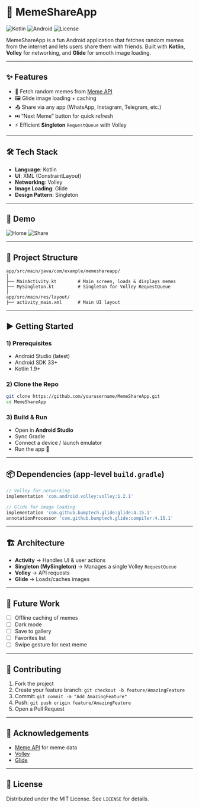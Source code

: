 # 📱 MemeShareApp

![Kotlin](https://img.shields.io/badge/Kotlin-1.9-blue?logo=kotlin)
![Android](https://img.shields.io/badge/Android-13-green?logo=android)
![License](https://img.shields.io/badge/License-MIT-yellow)

MemeShareApp is a fun Android application that fetches random memes from the internet and lets users share them with friends.
Built with **Kotlin**, **Volley** for networking, and **Glide** for smooth image loading.

---

## ✨ Features

* 🔄 Fetch random memes from [Meme API](https://meme-api.com/gimme)
* 🖼️ Glide image loading + caching
* 📤 Share via any app (WhatsApp, Instagram, Telegram, etc.)
* ⏭️ “Next Meme” button for quick refresh
* ⚡ Efficient **Singleton** `RequestQueue` with Volley

---

## 🛠️ Tech Stack

* **Language**: Kotlin
* **UI**: XML (ConstraintLayout)
* **Networking**: Volley
* **Image Loading**: Glide
* **Design Pattern**: Singleton

---

## 📸 Demo

![Home](screenshots/home.png)
![Share](screenshots/share.png)

---

## 📂 Project Structure

```
app/src/main/java/com/example/memeshareapp/
│
├── MainActivity.kt        # Main screen, loads & displays memes
├── MySingleton.kt         # Singleton for Volley RequestQueue
│
app/src/main/res/layout/
├── activity_main.xml      # Main UI layout
```

---

## ▶️ Getting Started

### 1) Prerequisites

* Android Studio (latest)
* Android SDK 33+
* Kotlin 1.9+

### 2) Clone the Repo

```bash
git clone https://github.com/yourusername/MemeShareApp.git
cd MemeShareApp
```

### 3) Build & Run

* Open in **Android Studio**
* Sync Gradle
* Connect a device / launch emulator
* Run the app 🚀

---

## 📦 Dependencies (app-level `build.gradle`)

```gradle
// Volley for networking
implementation 'com.android.volley:volley:1.2.1'

// Glide for image loading
implementation 'com.github.bumptech.glide:glide:4.15.1'
annotationProcessor 'com.github.bumptech.glide:compiler:4.15.1'
```

---

## 🏗️ Architecture

* **Activity** → Handles UI & user actions
* **Singleton (MySingleton)** → Manages a single Volley `RequestQueue`
* **Volley** → API requests
* **Glide** → Loads/caches images

---

## 🚀 Future Work

* [ ] Offline caching of memes
* [ ] Dark mode
* [ ] Save to gallery
* [ ] Favorites list
* [ ] Swipe gesture for next meme

---

## 🤝 Contributing

1. Fork the project
2. Create your feature branch: `git checkout -b feature/AmazingFeature`
3. Commit: `git commit -m "Add AmazingFeature"`
4. Push: `git push origin feature/AmazingFeature`
5. Open a Pull Request

---

## 🙌 Acknowledgements

* [Meme API](https://meme-api.com/gimme) for meme data
* [Volley](https://developer.android.com/training/volley)
* [Glide](https://github.com/bumptech/glide)

---

## 📜 License

Distributed under the MIT License. See `LICENSE` for details.
